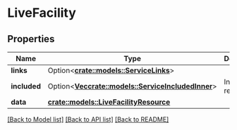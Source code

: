 # LiveFacility

## Properties

Name | Type | Description | Notes
------------ | ------------- | ------------- | -------------
**links** | Option<[**crate::models::ServiceLinks**](Service_links.md)> |  | [optional]
**included** | Option<[**Vec<crate::models::ServiceIncludedInner>**](Service_included_inner.md)> | Included resources | [optional]
**data** | [**crate::models::LiveFacilityResource**](LiveFacilityResource.md) |  | 

[[Back to Model list]](../README.md#documentation-for-models) [[Back to API list]](../README.md#documentation-for-api-endpoints) [[Back to README]](../README.md)


